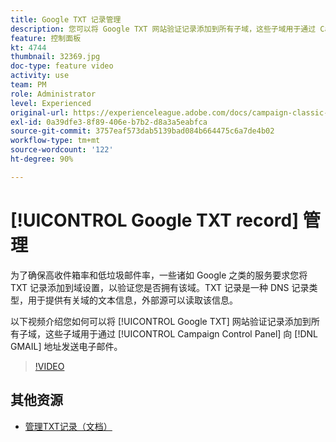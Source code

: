 ```yaml
---
title: Google TXT 记录管理
description: 您可以将 Google TXT 网站验证记录添加到所有子域，这些子域用于通过 Campaign 控制面板向 Gmail 地址发送电子邮件。
feature: 控制面板
kt: 4744
thumbnail: 32369.jpg
doc-type: feature video
activity: use
team: PM
role: Administrator
level: Experienced
original-url: https://experienceleague.adobe.com/docs/campaign-classic-learn/tutorials/administrating/control-panel-acc/google-txt-record-management.html
exl-id: 0a39dfe3-8f89-406e-b7b2-d8a3a5eabfca
source-git-commit: 3757eaf573dab5139bad084b664475c6a7de4b02
workflow-type: tm+mt
source-wordcount: '122'
ht-degree: 90%

---
```


# [!UICONTROL Google TXT record] 管理

为了确保高收件箱率和低垃圾邮件率，一些诸如 Google 之类的服务要求您将 TXT 记录添加到域设置，以验证您是否拥有该域。TXT 记录是一种 DNS 记录类型，用于提供有关域的文本信息，外部源可以读取该信息。

以下视频介绍您如何可以将 [!UICONTROL Google TXT] 网站验证记录添加到所有子域，这些子域用于通过 [!UICONTROL Campaign Control Panel] 向 [!DNL GMAIL] 地址发送电子邮件。

>[!VIDEO](https://video.tv.adobe.com/v/32369?quality=12)

## 其他资源

* [管理TXT记录（文档）](https://experienceleague.adobe.com/docs/control-panel/using/subdomains-and-certificates/managing-txt-records.html)
